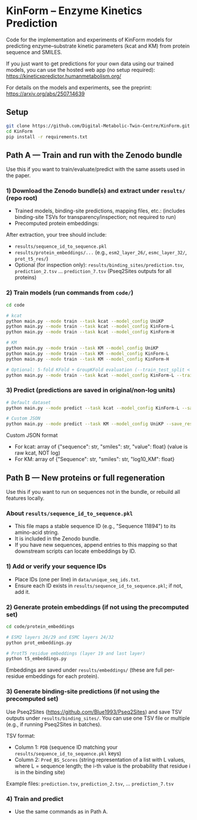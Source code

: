 KinForm – Enzyme Kinetics Prediction
====================================
Code for the implementation and experiments of KinForm models for predicting enzyme–substrate kinetic parameters (kcat and KM) from protein sequence and SMILES.

If you just want to get predictions for your own data using our trained models, you can use the hosted web app (no setup required):
https://kineticxpredictor.humanmetabolism.org/

For details on the models and experiments, see the preprint:
https://arxiv.org/abs/2507.14639


Setup
-----
```bash
git clone https://github.com/Digital-Metabolic-Twin-Centre/KinForm.git
cd KinForm
pip install -r requirements.txt
```


Path A — Train and run with the Zenodo bundle
----------------------------------------------------------
Use this if you want to train/evaluate/predict with the same assets used in the paper.

### 1) Download the Zenodo bundle(s) and extract under `results/` (repo root)

- Trained models, binding-site predictions, mapping files, etc.: <placeholder-zenodo-link> (includes binding-site TSVs for transparency/inspection; not required to run)
- Precomputed protein embeddings: <placeholder-zenodo-link>

After extraction, your tree should include:

- `results/sequence_id_to_sequence.pkl`
- `results/protein_embeddings/...` (e.g., `esm2_layer_26/`, `esmc_layer_32/`, `prot_t5_res/`)
- Optional (for inspection only): `results/binding_sites/prediction.tsv`, `prediction_2.tsv` … `prediction_7.tsv` (Pseq2Sites outputs for all proteins)

### 2) Train models (run commands from `code/`)

```bash
cd code

# kcat
python main.py --mode train --task kcat --model_config UniKP
python main.py --mode train --task kcat --model_config KinForm-L
python main.py --mode train --task kcat --model_config KinForm-H

# KM
python main.py --mode train --task KM --model_config UniKP
python main.py --mode train --task KM --model_config KinForm-L
python main.py --mode train --task KM --model_config KinForm-H

# Optional: 5-fold KFold + GroupKFold evaluation (--train_test_split < 1.0 triggers cross-validation; 1.0 trains on all data)
python main.py --mode train --task kcat --model_config KinForm-L --train_test_split 0.8
```

### 3) Predict (predictions are saved in original/non-log units)

```bash
# Default dataset
python main.py --mode predict --task kcat --model_config KinForm-L --save_results ../predictions/kcat_L.csv

# Custom JSON
python main.py --mode predict --task KM --model_config UniKP --save_results ../predictions/km_unikp.csv --data_path ../my_km.json
```

Custom JSON format

- For kcat: array of {"sequence": str, "smiles": str, "value": float} (value is raw kcat, NOT log)
- For KM:   array of {"Sequence": str, "smiles": str, "log10_KM": float}


Path B — New proteins or full regeneration
-----------------------------------------
Use this if you want to run on sequences not in the bundle, or rebuild all features locally.

### About `results/sequence_id_to_sequence.pkl`

- This file maps a stable sequence ID (e.g., "Sequence 11894") to its amino-acid string.
- It is included in the Zenodo bundle.
- If you have new sequences, append entries to this mapping so that downstream scripts can locate embeddings by ID.

### 1) Add or verify your sequence IDs

- Place IDs (one per line) in `data/unique_seq_ids.txt`.
- Ensure each ID exists in `results/sequence_id_to_sequence.pkl`; if not, add it.

### 2) Generate protein embeddings (if not using the precomputed set)

```bash
cd code/protein_embeddings

# ESM2 layers 26/29 and ESMC layers 24/32
python prot_embeddings.py

# ProtT5 residue embeddings (layer 19 and last layer)
python t5_embeddings.py
```

Embeddings are saved under `results/embeddings/` (these are full per-residue embeddings for each protein).

### 3) Generate binding-site predictions (if not using the precomputed set)

Use Pseq2Sites (https://github.com/Blue1993/Pseq2Sites) and save TSV outputs under `results/binding_sites/`. You can use one TSV file or multiple (e.g., if running Pseq2Sites in batches).

TSV format:
- Column 1: `PDB` (sequence ID matching your `results/sequence_id_to_sequence.pkl` keys)
- Column 2: `Pred_BS_Scores` (string representation of a list with L values, where L = sequence length; the i-th value is the probability that residue i is in the binding site)

Example files: `prediction.tsv`, `prediction_2.tsv`, … `prediction_7.tsv`

### 4) Train and predict

- Use the same commands as in Path A.


